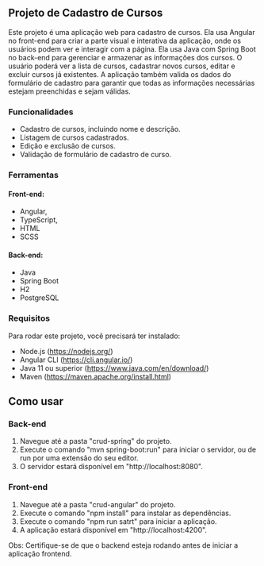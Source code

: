 ## Projeto de Cadastro de Cursos

Este projeto é uma aplicação web para cadastro de cursos. Ela usa Angular no front-end para criar a parte visual e interativa da aplicação, onde os usuários podem ver e interagir com a página. Ela usa Java com Spring Boot no back-end para gerenciar e armazenar as informações dos cursos. O usuário poderá ver a lista de cursos, cadastrar novos cursos, editar e excluir cursos já existentes. A aplicação também valida os dados do formulário de cadastro para garantir que todas as informações necessárias estejam preenchidas e sejam válidas.

### Funcionalidades
- Cadastro de cursos, incluindo nome e descrição.
- Listagem de cursos cadastrados.
- Edição e exclusão de cursos.
- Validação de formulário de cadastro de curso.

### Ferramentas
#### Front-end:
- Angular, 
- TypeScript, 
- HTML
- SCSS 
#### Back-end:
- Java 
- Spring Boot
- H2
- PostgreSQL

### Requisitos
Para rodar este projeto, você precisará ter instalado:

- Node.js (https://nodejs.org/)
- Angular CLI (https://cli.angular.io/)
- Java 11 ou superior (https://www.java.com/en/download/)
- Maven (https://maven.apache.org/install.html)

## Como usar

### Back-end
1. Navegue até a pasta "crud-spring" do projeto.
2. Execute o comando "mvn spring-boot:run" para iniciar o servidor, ou de run por uma extensão do seu editor.
3. O servidor estará disponível em "http://localhost:8080".

### Front-end
1. Navegue até a pasta "crud-angular" do projeto.
2. Execute o comando "npm install" para instalar as dependências.
3. Execute o comando "npm run satrt" para iniciar a aplicação.
4. A aplicação estará disponível em "http://localhost:4200".

Obs: Certifique-se de que o backend esteja rodando antes de iniciar a aplicação frontend.
